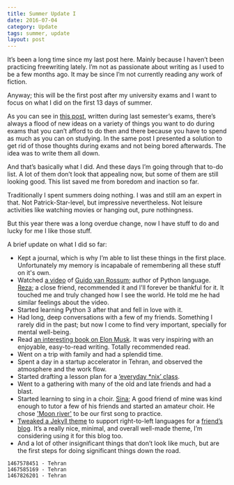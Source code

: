 ```yaml
---
title: Summer Update I
date: 2016-07-04
category: Update
tags: summer, update
layout: post
---
```


It’s been a long time since my last post here. 
Mainly because I haven’t been practicing freewriting lately. 
I’m not as passionate about writing as I used to be a few months ago. 
It may be since I’m not currently reading any work of fiction. 

Anyway; this will be the first post after my university exams and I want to focus on what I did on the first 13 days of summer. 

As you can see in [this post](https://mehsen.com/freewritings/2016/01/09/for-when-im-bored/), written during last semester’s exams, there’s always a flood of new ideas on a variety of things you want to do during exams that you can’t afford to do then and there because you have to spend as much as you can on studying. In the same post I presented a solution to get rid of those thoughts during exams and not being bored afterwards. The idea was to write them all down. 

And that’s basically what I did. And these days I’m going through that to-do list. A lot of them don’t look that appealing now, but some of them are still looking good. This list saved me from boredom and inaction so far. 

Traditionally I spent summers doing nothing. I was and still am an expert in that. Not Patrick-Star-level, but impressive nevertheless. Not leisure activities like watching movies or hanging out, pure nothingness.  

But this year there was a long overdue change, now I have stuff to do and lucky for me I like those stuff.

A brief update on what I did so far: 

- Kept a journal, which is why I’m able to list these things in the first place. Unfortunately my memory is incapabale of remembering all these stuff on it's own.  
- Watched [a video](https://www.youtube.com/watch?v=YgtL4S7Hrwo) of [Guido van Rossum](https://en.wikipedia.org/wiki/Guido_van_Rossum); author of Python language. [Reza](https://twitter.com/shalbafzadeh); a close friend, recommended it and I'll forever be thankful for it. It touched me and truly changed how I see the world. He told me he had similar feelings about the video.  
- Started learning Python 3 after that and fell in love with it.  
- Had long, deep conversations with a few of my friends. Something I rarely did in the past; but now I come to find very important, specially for mental well-being.  
- Read [an interesting book on Elon Musk](https://www.goodreads.com/review/show/1583135575). It was very inspiring with an enjoyable, easy-to-read writing. Totally recommended read.  
- Went on a trip with family and had a splendid time.  
- Spent a day in a startup accelerator in Tehran, and observed the atmosphere and the work flow.
- Started drafting a lesson plan for a [‘everyday *nix’ class](https://github.com/mohsend/everyday-nix).
- Went to a gathering with many of the old and late friends and had a blast.  
- Started learning to sing in a choir. [Sina](https://www.instagram.com/sinaswebz/); A good friend of mine was kind enough to tutor a few of his friends and started an amateur choir. He chose ['Moon river'](http://www.gasworkschoir.co.uk/node/11) to be our first song to practice.
- [Tweaked a Jekyll theme](https://github.com/mohsend/the-plain) to support right-to-left languages for a [friend’s blog](http://pe42.ir/). It’s a really nice, minimal, and overall well-made theme, I’m considering using it for this blog too.
- And a lot of other insignificant things that don’t look like much, but are the first steps for doing significant things down the road.



```
1467578451 - Tehran  
1467585169 - Tehran  
1467826201 - Tehran  
```
